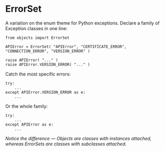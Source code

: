 # ErrorSet

A variation on the enum theme for Python exceptions.  Declare a family of Exception classes in one line:

    from objects import ErrorSet

    APIError = ErrorSet( "APIError", "CERTIFICATE_ERROR", "CONNECTION_ERROR", "VERSION_ERROR" )

    raise APIError( "..." )
    raise APIError.VERSION_ERROR( "..." )

Catch the most specific errors:

    try:
        ...
    except APIError.VERSION_ERROR as e:
        ...

Or the whole family:

    try:
        ...
    except APIError as e:
        ...

_Notice the difference &mdash; Objects are classes with instances attached, whereas ErrorSets are classes with subclasses attached._
